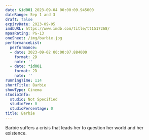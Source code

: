 ```yaml
---
date: &id001 2023-09-04 00:00:09.945000
dateRange: Sep 1 and 3
draft: false
expiryDate: 2023-09-05
imdbURL: https://www.imdb.com/title/tt1517268/
mpaaRating: PG-13
oneSheet: /img/barbie.jpg
performanceList:
  performance:
  - date: 2023-09-02 00:00:07.884000
    format: 2D
    note: ''
  - date: *id001
    format: 2D
    note: ''
runningTime: 114
shortTitle: Barbie
showType: Cinema
studioInfo:
  studio: Not Specified
  studioFee: 0
  studioPercentage: 0
title: Barbie
---
```


Barbie suffers a crisis that leads her to question her world and her existence.